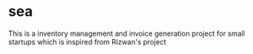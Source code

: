 # sea
This is a inventory management and invoice generation project for small startups which is inspired from Rizwan's project
